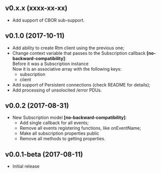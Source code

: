 v0.x.x (xxxx-xx-xx)
------------------------
* Add support of CBOR sub-support.

v0.1.0 (2017-10-11)
------------------------
* Add ability to create Rtm client using the previous one;
* Change context variable that passes to the Subscription callback **[no-backward-compatibility]**:  
    Before it was a Subscription instance  
    Now it is an associative array with the following keys:
    - subscription
    - client
* Add support of Persistent connections (check README for details);
* Add processing of unsolocited /error PDUs.

v0.0.2 (2017-08-31)
------------------------
* New Subscription model **[no-backward-compatibility]**:
  - Add single callback for all events;
  - Remove all events registering functions, like onEventName;
  - Make all subscription properties public
  - Remove all methods to getting properties.

v0.0.1-beta (2017-08-11)
------------------------
* Initial release
